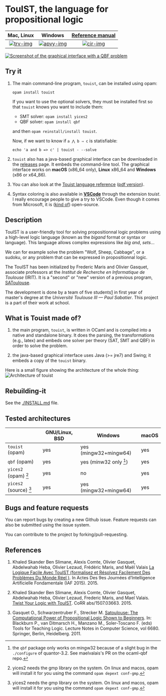 TouIST, the language for propositional logic
===========================================


|      Mac, Linux      |         Windows         | [Reference manual][ref] |
| :------------------: | :---------------------: | :---------------------: |
| [![trv-img]][travis] | [![apvy-img]][appveyor] |  [![cir-img]][circle]   |

[circle]: https://circleci.com/gh/touist/touist/tree/master
[cir-img]: https://circleci.com/gh/touist/touist/tree/master.svg?style=svg
[travis]: https://travis-ci.org/touist/touist
[trv-img]: https://travis-ci.org/touist/touist.svg?branch=master
[appveyor]: https://ci.appveyor.com/project/maelvalais/touist-kila4/branch/master
[apvy-img]: https://ci.appveyor.com/api/projects/status/rayupfflmut8xbe0/branch/master?svg=true

[![Screenshot of the graphical interface with a QBF
problem](docs/images/screenshot.png)](https://github.com/maelvalais/allumettes)

## Try it

1. The main command-line program, `touist`, can be installed using opam:

       opam install touist

   If you want to use the optional solvers, they must be installed first so
   that `touist` knows you want to include them:

   * SMT solver: `opam install yices2`
   * QBF solver: `opam install qbf`

   and then `opam reinstall/install touist`.

   Now, if we want to know if `a ⋀ b ⇒ c` is statisfiable:

       echo 'a and b => c' | touist - --solve

2. `touist` also has a java-based graphical interface can be downloaded in the
   [releases] page. It embeds the command-line tool. The graphical interface
   works on **macOS** (x86_64 only), **Linux** x86\_64 and **Windows** (x86 or
   x64\_86).

3. You can also look at the [Touist language reference][ref]
   ([pdf version][ref-pdf]).

4. Syntax coloring is also available in **[VSCode]** through the extension
   _touist_. I really encourage people to give a try to VSCode. Even though
   it comes from Microsoft, it is ([kind of][vscode-license]) open-source.

[releases]: https://github.com/touist/touist/releases
[ref]: http://www.irit.fr/touist/doc/reference-manual.html
[ref-pdf]: http://www.irit.fr/touist/doc/reference-manual.pdf
[VSCode]: https://code.visualstudio.com
[vscode-license]: https://github.com/Microsoft/vscode/issues/60#issuecomment-161792005

## Description

TouIST is a user-friendly tool for solving propositionnal logic problems using
a high-level logic language (known as the _bigand_ format or syntax or
language). This language allows complex expressions like _big and_, _sets_...

We can for example solve the problem "Wolf, Sheep, Cabbage", or a sudoku, or
any problem that can be expressed in propositionnal logic.

The TouIST has been initialized by Frederic Maris and Olivier Gasquet,
associate professors at the _Institut de Recherche en Informatique de Toulouse_
(IRIT). It is a "second" or "new" version of a previous program,
[SAToulouse](#references).

The development is done by a team of five students[1] in first year of master's
degree at the _Université Toulouse III — Paul Sabatier_. This project is a part
of their work at school.

[1]: https://github.com/touist/touist/blob/master/CONTRIBUTORS.md

## What is Touist made of?

1. the main program, `touist`, is written in OCaml and is compiled
   into a native and standalone binary. It does the parsing, the transformations
   (e.g., latex) and embeds one solver per theory (SAT, SMT and QBF) in order
   to solve the problem.

2. the java-based graphical interface uses Java (>= jre7) and Swing; it embeds
   a copy of the `touist` binary.

Here is a small figure showing the architecture of the whole thing:  
![Architecture of touist][arch]

[arch]: docs/images/architecture.png
[DIMACS]: http://www.satcompetition.org/2009/format-benchmarks2009.html
[SMT2]: http://smtlib.github.io/jSMTLIB/SMTLIBTutorial.pdf

## Rebuilding-it
See the [./INSTALL.md][install] file.

[install]: https://github.com/touist/touist/blob/master/INSTALL.md

## Tested architectures


|                        | GNU/Linux, BSD | Windows                | macOS |
| ---------------------- | -------------- | ---------------------- | ----- |
| `touist` (opam)        | yes            | yes (mingw32+mingw64)  | yes   |
| `qbf` (opam)           | yes            | yes (minw32 only [^1]) | yes   |
| `yices2` (opam) [^2]   | yes            | no                     | yes   |
| `yices2` (source) [^2] | yes            | yes (mingw32+mingw64)  | yes   |

[^1]: the `qbf` package only works on mingw32 because of a slight bug in the
     `./configure` of quantor-3.2. See maelvalais's PR on the ocaml-qbf repo.

[^2]: yices2 needs the gmp library on the system. On linux and macos, opam
     will install it for you using the command `opam depext conf-gmp`.

## Bugs and feature requests
You can report bugs by creating a new Github issue. Feature requests can also
be submitted using the issue system.

You can contribute to the project by forking/pull-requesting.


## References

1. Khaled Skander Ben Slimane, Alexis Comte, Olivier Gasquet, Abdelwahab Heba,
  Olivier Lezaud, Frédéric Maris, and Maël Valais [La Logique Facile Avec
  TouIST (formalisez et Résolvez Facilement Des Problèmes Du Monde Réel
  )][pfia_touist2015]. In Actes Des 9es Journées d’Intelligence Artificielle
  Fondamentale (IAF 2015). 2015.

2. Khaled Skander Ben Slimane, Alexis Comte, Olivier Gasquet, Abdelwahab Heba,
  Olivier Lezaud, Frederic Maris, and Mael Valais. [Twist Your Logic with
  TouIST][ttl_touist2015]. CoRR abs/1507.03663. 2015.

3. Gasquet O., Schwarzentruber F., Strecker M. [Satoulouse: The Computational
  Power of Propositional Logic Shown to Beginners][ttl_satoulouse2011]. In:
  Blackburn P., van Ditmarsch H., Manzano M., Soler-Toscano F. (eds) Tools
  for Teaching Logic. Lecture Notes in Computer Science, vol 6680. Springer,
  Berlin, Heidelberg. 2011.

[ttl_satoulouse2011]: https://www.irit.fr/~Martin.Strecker/Publications/ticttl_satoulouse2011.pdf
[ttl_touist2015]: https://arxiv.org/abs/1507.03663
[pfia_touist2015]: http://​pfia2015.​inria.​fr/​actes/​download.​php?​conf=​IAF&​file=​Ben_​Slimane_​IAF_​2015.​pdf